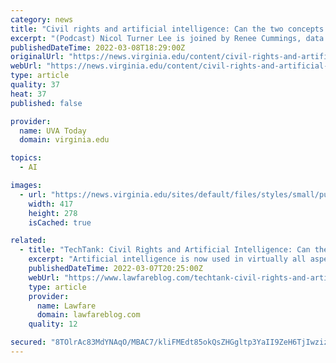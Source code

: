 ```yaml
---
category: news
title: "Civil rights and artificial intelligence: Can the two concepts coexist?"
excerpt: "(Podcast) Nicol Turner Lee is joined by Renee Cummings, data activist in residence and criminologist at the University of Virginia’s School of Data Science, and Lisa Rice, president and CEO of the National Fair Housing Alliance. Together, they conduct a deep dive into these difficult questions and offer insight on remedies to this pressing question of equitable AI."
publishedDateTime: 2022-03-08T18:29:00Z
originalUrl: "https://news.virginia.edu/content/civil-rights-and-artificial-intelligence-can-two-concepts-coexist"
webUrl: "https://news.virginia.edu/content/civil-rights-and-artificial-intelligence-can-two-concepts-coexist"
type: article
quality: 37
heat: 37
published: false

provider:
  name: UVA Today
  domain: virginia.edu

topics:
  - AI

images:
  - url: "https://news.virginia.edu/sites/default/files/styles/small/public/Header_West_Range_12-2016_SS_01.jpg?itok=WKuSZnVN"
    width: 417
    height: 278
    isCached: true

related:
  - title: "TechTank: Civil Rights and Artificial Intelligence: Can the Two Concepts Coexist?"
    excerpt: "Artificial intelligence is now used in virtually all aspects of our lives. Yet unchecked biases within existing algorithmic systems, especially those used in sensitive use cases like financial services,"
    publishedDateTime: 2022-03-07T20:25:00Z
    webUrl: "https://www.lawfareblog.com/techtank-civil-rights-and-artificial-intelligence-can-two-concepts-coexist"
    type: article
    provider:
      name: Lawfare
      domain: lawfareblog.com
    quality: 12

secured: "8TOlrAc83MdYNAqO/MBAC7/kliFMEdt85okQsZHGgltp3YaII9ZeH6TjIwzizr21antLos7GCIQ/gsDCukF1KuvJqwlg7Icdnk6jDM1YvN5e/db3rYiKIrZWqh+1kRgHv8v/1OWU8m8YBTGKqZpqsmQu4/N268pOli1TcZCuGD7GURrkkcIHl2L2Pkbgt6c4eI5en5IB01FRpo/5ktWUkPKjmWfZqXbX1TvgQ2GiOS85IGDkYTSLrWJKlcke0bG0EroGGMo0+Qc08SjsrJf+Qfhxa4P1RuyPZJe4iTHnJ6lzbvVHuazQ9+X2/wdU8yi4rI6X/J+9ocVdUBoA53jIJPKMHogqaSlWFwhrZE//34Q=;hGRwfscrRN5MCrDNFm78ug=="
---
```


